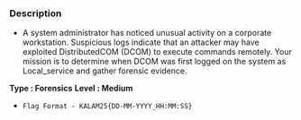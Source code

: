 ### Description
* A system administrator has noticed unusual activity on a corporate workstation. Suspicious logs indicate that an attacker may have exploited DistributedCOM (DCOM) to execute commands remotely. Your mission is to determine when DCOM was first logged on the system as Local_service and gather forensic evidence.

**Type : Forensics**
**Level : Medium**

* ```
  Flag Format - KALAM25{DD-MM-YYYY_HH:MM:SS}
  ```
